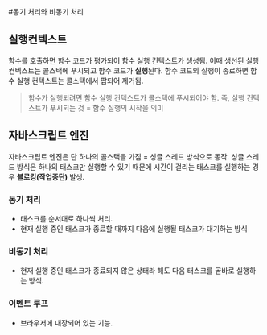 #동기 처리와 비동기 처리

## 실행컨텍스트
함수를 호출하면 함수 코드가 평가되어 함수 실행 컨텍스트가 생성됨. 이때 생선된 실행 컨텍스트는 콜스택에 푸시되고 함수 코드가 **실행**된다. 함수 코드의 실행이 종료하면 함수 실행 컨텍스트는 콜스택에서 팝되어 제거됨. <br>


> 함수가 실행되려면 함수 실행 컨텍스트가 콜스택에 푸시되어야 함. 즉, 실행 컨텍스트가 푸시되는 것 = 함수 실행의 시작을 의미

## 자바스크립트 엔진
자바스크립트 엔진은 단 하나의 콜스택을 가짐 = 싱글 스레드 방식으로 동작. 싱글 스레드 방식은 하나의 태스크만 실행할 수 있기 때문에 시간이 걸리는 태스크를 실행하는 경우 **블로킹(작업중단)** 발생.

### 동기 처리
- 태스크를 순서대로 하나씩 처리.
- 현재 실행 중인 태스크가 종료할 때까지 다음에 실행될 태스크가 대기하는 방식

### 비동기 처리
- 현재 실행 중인 태스크가 종료되지 않은 상태라 해도 다음 태스크를 곧바로 실행하는 방식.

### 이벤트 루프
- 브라우저에 내장되어 있는 기능.


